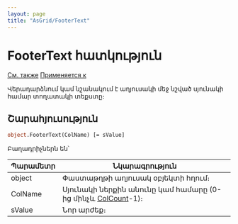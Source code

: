 ```yaml
---
layout: page
title: "AsGrid/FooterText"
---
```



# FooterText հատկություն
 
[См. также](../AsGrid.md) [Применяется к](../AsGrid.md)


Վերադարձնում կամ նշանակում է աղյուսակի մեջ նշված սյունակի համար տողատակի տեքստը։  

## Շարահյուսություն

``` vb
object.FooterText(ColName) [= sValue]
```

Բաղադրիչներն են՝


| Պարամետր  | Նկարագրություն |
|--|--|
| object | Փաստաթղթի աղյուսակ օբյեկտի հղում։ |
| ColName |Սյունակի ներքին անունը կամ համարը (0-ից մինչև [ColCount](ColCount.md)-1)։ |
| sValue | Նոր արժեք։ |

